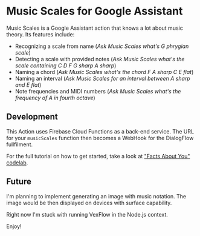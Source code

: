 # Music Scales for Google Assistant

Music Scales is a Google Assistant action that knows a lot about music theory.
Its features include:

* Recognizing a scale from name (*Ask Music Scales what's G phrygian scale*)
* Detecting a scale with provided notes (*Ask Music Scales what's the scale containing C D F G sharp A sharp*)
* Naming a chord (*Ask Music Scales what's the chord F A sharp C E flat*)
* Naming an interval (*Ask Music Scales for an interval between A sharp and E flat*)
* Note frequencies and MIDI numbers (*Ask Music Scales what's the frequency of A in fourth octave*)

## Development

This Action uses Firebase Cloud Functions as a back-end service. The URL for your `musicScales` function then becomes a WebHook for the DialogFlow fullfilment.

For the full tutorial on how to get started, take a look at ["Facts About You" codelab](https://codelabs.developers.google.com/codelabs/assistant-dialogflow-nodejs/#0).

## Future

I'm planning to implement generating an image with music notation.
The image would be then displayed on devices with surface capability.

Right now I'm stuck with running VexFlow in the Node.js context.

Enjoy!
